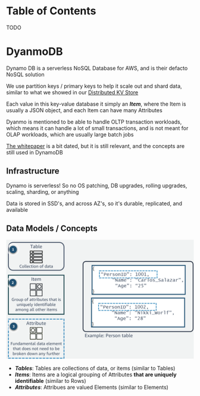 # Table of Contents
TODO

# DyanmoDB
Dynamo DB is a serverless NoSQL Database for AWS, and is their defacto NoSQL solution

We use partition keys / primary keys to help it scale out and shard data, similar to what we showed in our [Distributed KV Store](/docs/technical%20writing/architecture_components/typical_reusable_resources/typical_distributed_kv_store/index.md) 

Each value in this key-value database it simply an ***Item***, where the Item is usually a JSON object, and each Item can have many Attributes

Dyanmo is mentioned to be able to handle OLTP transaction workloads, which means it can handle a lot of small transactions, and is not meant for OLAP workloads, which are usually large batch jobs

[The whitepaper](/arxiv_papers/Dyanmo%20markedup.pdf) is a bit dated, but it is still relevant, and the concepts are still used in DynamoDB

## Infrastructure
Dynamo is serverless! So no OS patching, DB upgrades, rolling upgrades, scaling, sharding, or anything

Data is stored in SSD's, and across AZ's, so it's durable, replicated, and available

## Data Models / Concepts

![Dynamo Concepts](./images/dynamo.png)

- ***Tables***: Tables are collections of data, or items (similar to Tables)
- ***Items***: Items are a logical grouping of Attributes **that are uniquely identifiable** (similar to Rows)
- ***Attributes***: Attribues are valued Elements (similar to Elements)